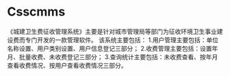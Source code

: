 # Csscmms
 《城建卫生费征收管理系统》主要是针对城市管理局等部门为征收环境卫生事业建设费而专门开发的一款管理软件。    该系统主要包括：     1.用户管理主要包括：单位名称设置、用户类别设置、用户信息登记三部分；     2.收费管理主要包括：设置年月、批量收费、未收费登记三部分；     3.查询统计主要包括：未收费查看、按年月查看收费情况、按用户查看收费情况三部分。 
